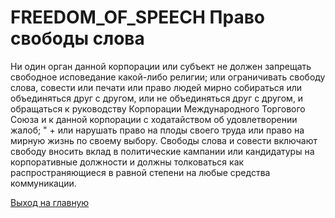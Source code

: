 # FREEDOM_OF_SPEECH Право свободы слова 
Ни один орган данной корпорации или субъект не должен запрещать свободное исповедание 
какой-либо религии; или ограничивать свободу слова, совести или печати
или право людей мирно собираться или объединяться друг с другом, или не объединяться друг с другом, и 
обращаться к руководству Корпорации Международного Торгового Союза и к данной корпорации с ходатайством об удовлетворении жалоб; " +
или нарушать право на плоды своего труда или 
право на мирную жизнь по своему выбору. 
Свободы слова и совести включают свободу вносить вклад в 
политические кампании или кандидатуры на корпоративные должности и должны толковаться как 
распространяющиеся в равной степени на любые средства коммуникации.

[Выход на главную](../readme.md)